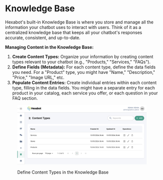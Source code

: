 # Knowledge Base

Hexabot's built-in Knowledge Base is where you store and manage all the information your chatbot uses to interact with users. Think of it as  a centralized knowledge base that keeps all your chatbot's responses accurate, consistent, and up-to-date.

**Managing Content in the Knowledge Base:**

1. **Create Content Types:** Organize your information by creating content types relevant to your chatbot (e.g., "Products," "Services," "FAQs").
2. **Define Fields (Metadata):** For each content type, define the data fields you need. For a "Product" type, you might have "Name," "Description," "Price," "Image URL," etc.
3. **Populate Content Entries:** Create individual entries within each content type, filling in the data fields. You might have a separate entry for each product in your catalog, each service you offer, or each question in your FAQ section.

<figure><img src="../../.gitbook/assets/image (3) (1).png" alt=""><figcaption><p>Define Content Types in the Knowledge Base</p></figcaption></figure>
